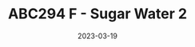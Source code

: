 ---
title: ABC294 F - Sugar Water 2
date: 2023-03-19
draft: true
summary: 
tags: [ABC,ABC294,F,500点,数学,二分探索]
katex: math
---
